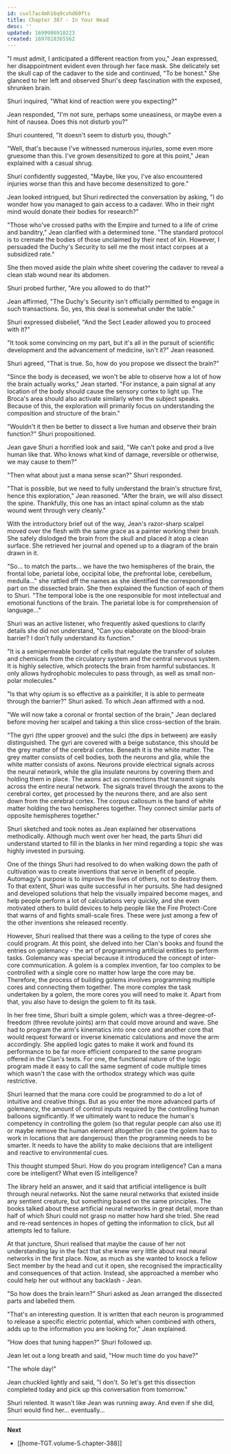 ```yaml
---
id: cuvl7ac4mh16q9cvhd60fts
title: Chapter 387 - In Your Head
desc: ''
updated: 1699986918223
created: 1697018365562
---
```


"I must admit, I anticipated a different reaction from you," Jean expressed, her disappointment evident even through her face mask. She delicately set the skull cap of the cadaver to the side and continued, "To be honest." She glanced to her left and observed Shuri's deep fascination with the exposed, shrunken brain.

Shuri inquired, "What kind of reaction were you expecting?"

Jean responded, "I'm not sure, perhaps some uneasiness, or maybe even a hint of nausea. Does this not disturb you?"

Shuri countered, "It doesn't seem to disturb you, though."

"Well, that's because I've witnessed numerous injuries, some even more gruesome than this. I've grown desensitized to gore at this point," Jean explained with a casual shrug.

Shuri confidently suggested, "Maybe, like you, I've also encountered injuries worse than this and have become desensitized to gore."

Jean looked intrigued, but Shuri redirected the conversation by asking, "I do wonder how you managed to gain access to a cadaver. Who in their right mind would donate their bodies for research?"

"Those who've crossed paths with the Empire and turned to a life of crime and banditry," Jean clarified with a determined tone. "The standard protocol is to cremate the bodies of those unclaimed by their next of kin. However, I persuaded the Duchy's Security to sell me the most intact corpses at a subsidized rate."

She then moved aside the plain white sheet covering the cadaver to reveal a clean stab wound near its abdomen.

Shuri probed further, "Are you allowed to do that?"

Jean affirmed, "The Duchy's Security isn't officially permitted to engage in such transactions. So, yes, this deal is somewhat under the table."

Shuri expressed disbelief, "And the Sect Leader allowed you to proceed with it?"

"It took some convincing on my part, but it's all in the pursuit of scientific development and the advancement of medicine, isn't it?" Jean reasoned.

Shuri agreed, "That is true. So, how do you propose we dissect the brain?"

"Since the body is deceased, we won't be able to observe how a lot of how the brain actually works," Jean started. "For instance, a pain signal at any location of the body should cause the sensory cortex to light up. The Broca's area should also activate similarly when the subject speaks. Because of this, the exploration will primarily focus on understanding the composition and structure of the brain."

"Wouldn't it then be better to dissect a live human and observe their brain function?" Shuri propositioned.

Jean gave Shuri a horrified look and said, "We can't poke and prod a live human like that. Who knows what kind of damage, reversible or otherwise, we may cause to them?"

"Then what about just a mana sense scan?" Shuri responded.

"That is possible, but we need to fully understand the brain's structure first, hence this exploration," Jean reasoned. "After the brain, we will also dissect the spine. Thankfully, this one has an intact spinal column as the stab wound went through very cleanly."

With the introductory brief out of the way, Jean's razor-sharp scalpel moved over the flesh with the same grace as a painter working their brush. She safely dislodged the brain from the skull and placed it atop a clean surface. She retrieved her journal and opened up to a diagram of the brain drawn in it.

"So... to match the parts... we have the two hemispheres of the brain, the frontal lobe, parietal lobe, occipital lobe, the prefrontal lobe, cerebellum, medulla..." she rattled off the names as she identified the corresponding part on the dissected brain. She then explained the function of each of them to Shuri. "The temporal lobe is the one responsible for most intellectual and emotional functions of the brain. The parietal lobe is for comprehension of language..."

Shuri was an active listener, who frequently asked questions to clarify details she did not understand, "Can you elaborate on the blood-brain barrier? I don't fully understand its function."

"It is a semipermeable border of cells that regulate the transfer of solutes and chemicals from the circulatory system and the central nervous system. It is highly selective, which protects the brain from harmful substances. It only allows hydrophobic molecules to pass through, as well as small non-polar molecules."

"Is that why opium is so effective as a painkiller, it is able to permeate through the barrier?" Shuri asked. To which Jean affirmed with a nod.

"We will now take a coronal or frontal section of the brain," Jean declared before moving her scalpel and taking a thin slice cross-section of the brain.

"The gyri (the upper groove) and the sulci (the dips in between) are easily distinguished. The gyri are covered with a beige substance, this should be the grey matter of the cerebral cortex. Beneath it is the white matter. The grey matter consists of cell bodies, both the neurons and glia, while the white matter consists of axons. Neurons provide electrical signals across the neural network, while the glia insulate neurons by covering them and holding them in place. The axons act as connections that transmit signals across the entire neural network. The signals travel through the axons to the cerebral cortex, get processed by the neurons there, and are also sent down from the cerebral cortex. The corpus callosum is the band of white matter holding the two hemispheres together. They connect similar parts of opposite hemispheres together."

Shuri sketched and took notes as Jean explained her observations methodically. Although much went over her head, the parts Shuri did understand started to fill in the blanks in her mind regarding a topic she was highly invested in pursuing.

One of the things Shuri had resolved to do when walking down the path of cultivation was to create inventions that serve in benefit of people. Automagy's purpose is to improve the lives of others, not to destroy them. To that extent, Shuri was quite successful in her pursuits. She had designed and developed solutions that help the visually impaired become mages, and help people perform a lot of calculations very quickly, and she even motivated others to build devices to help people like the Fire Protect-Core that warns of and fights small-scale fires. These were just among a few of the other inventions she released recently.

However, Shuri realised that there was a ceiling to the type of cores she could program. At this point, she delved into her Clan's books and found the entries on golemancy - the art of programming artificial entities to perform tasks. Golemancy was special because it introduced the concept of inter-core communication. A golem is a complex invention, far too complex to be controlled with a single core no matter how large the core may be. Therefore, the process of building golems involves programming multiple cores and connecting them together. The more complex the task undertaken by a golem, the more cores you will need to make it. Apart from that, you also have to design the golem to fit its task.

In her free time, Shuri built a simple golem, which was a three-degree-of-freedom (three revolute joints) arm that could move around and wave. She had to program the arm's kinematics into one core and another core that would request forward or inverse kinematic calculations and move the arm accordingly. She applied logic gates to make it work and found its performance to be far more efficient compared to the same program offered in the Clan's texts. For one, the functional nature of the logic program made it easy to call the same segment of code multiple times which wasn't the case with the orthodox strategy which was quite restrictive.

Shuri learned that the mana core could be programmed to do a lot of intuitive and creative things. But as you enter the more advanced parts of golemancy, the amount of control inputs required by the controlling human balloons significantly. If we ultimately want to reduce the human's competency in controlling the golem (so that regular people can also use it) or maybe remove the human element altogether (in case the golem has to work in locations that are dangerous) then the programming needs to be smarter. It needs to have the ability to make decisions that are intelligent and reactive to environmental cues.

This thought stumped Shuri. How do you program intelligence? Can a mana core be intelligent? What even IS intelligence?

The library held an answer, and it said that artificial intelligence is built through neural networks. Not the same neural networks that existed inside any sentient creature, but something based on the same principles. The books talked about these artificial neural networks in great detail, more than half of which Shuri could not grasp no matter how hard she tried. She read and re-read sentences in hopes of getting the information to click, but all attempts led to failure.

At that juncture, Shuri realised that maybe the cause of her not understanding lay in the fact that she knew very little about real neural networks in the first place. Now, as much as she wanted to knock a fellow Sect member by the head and cut it open, she recognised the impracticality and consequences of that action. Instead, she approached a member who could help her out without any backlash - Jean.

"So how does the brain learn?" Shuri asked as Jean arranged the dissected parts and labelled them.

"That's an interesting question. It is written that each neuron is programmed to release a specific electric potential, which when combined with others, adds up to the information you are looking for," Jean explained.

"How does that tuning happen?" Shuri followed up.

Jean let out a long breath and said, "How much time do you have?"

"The whole day!"

Jean chuckled lightly and said, "I don't. So let's get this dissection completed today and pick up this conversation from tomorrow."

Shuri relented. It wasn't like Jean was running away. And even if she did, Shuri would find her... eventually...

____

**Next**
* [[home-TGT.volume-5.chapter-388]]